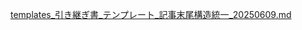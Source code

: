 [templates_引き継ぎ書_テンプレート_記事末尾構造統一_20250609.md](https://github.com/user-attachments/files/20650857/templates_._._._20250609.md)
